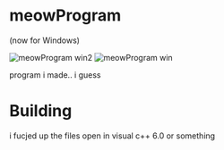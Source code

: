 # meowProgram
(now for Windows)

![meowProgram win2](https://github.com/user-attachments/assets/5cee29a8-8780-4e18-b907-362fe3c8ed69)
![meowProgram win](https://github.com/user-attachments/assets/2eb818d8-1ef5-4cbb-a5ea-761ebb476ea2)


program i made.. i guess

# Building
i fucjed up the files
open in visual c++ 6.0 or something
